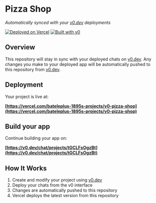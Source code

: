 # Pizza Shop

*Automatically synced with your [v0.dev](https://v0.dev) deployments*

[![Deployed on Vercel](https://img.shields.io/badge/Deployed%20on-Vercel-black?style=for-the-badge&logo=vercel)](https://vercel.com/bateleplus-1895s-projects/v0-pizza-shop)
[![Built with v0](https://img.shields.io/badge/Built%20with-v0.dev-black?style=for-the-badge)](https://v0.dev/chat/projects/tGCLFsOgzBt)

## Overview

This repository will stay in sync with your deployed chats on [v0.dev](https://v0.dev).
Any changes you make to your deployed app will be automatically pushed to this repository from [v0.dev](https://v0.dev).

## Deployment

Your project is live at:

**[https://vercel.com/bateleplus-1895s-projects/v0-pizza-shop](https://vercel.com/bateleplus-1895s-projects/v0-pizza-shop)**

## Build your app

Continue building your app on:

**[https://v0.dev/chat/projects/tGCLFsOgzBt](https://v0.dev/chat/projects/tGCLFsOgzBt)**

## How It Works

1. Create and modify your project using [v0.dev](https://v0.dev)
2. Deploy your chats from the v0 interface
3. Changes are automatically pushed to this repository
4. Vercel deploys the latest version from this repository
